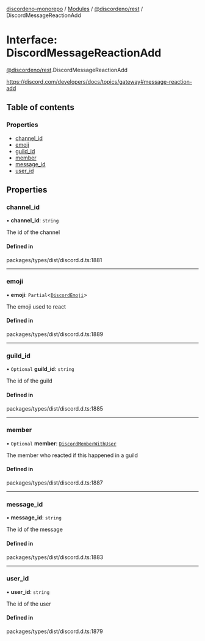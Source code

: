[discordeno-monorepo](../README.md) / [Modules](../modules.md) / [@discordeno/rest](../modules/discordeno_rest.md) / DiscordMessageReactionAdd

# Interface: DiscordMessageReactionAdd

[@discordeno/rest](../modules/discordeno_rest.md).DiscordMessageReactionAdd

https://discord.com/developers/docs/topics/gateway#message-reaction-add

## Table of contents

### Properties

- [channel_id](discordeno_rest.DiscordMessageReactionAdd.md#channel_id)
- [emoji](discordeno_rest.DiscordMessageReactionAdd.md#emoji)
- [guild_id](discordeno_rest.DiscordMessageReactionAdd.md#guild_id)
- [member](discordeno_rest.DiscordMessageReactionAdd.md#member)
- [message_id](discordeno_rest.DiscordMessageReactionAdd.md#message_id)
- [user_id](discordeno_rest.DiscordMessageReactionAdd.md#user_id)

## Properties

### channel_id

• **channel_id**: `string`

The id of the channel

#### Defined in

packages/types/dist/discord.d.ts:1881

---

### emoji

• **emoji**: `Partial`<[`DiscordEmoji`](discordeno_rest.DiscordEmoji.md)\>

The emoji used to react

#### Defined in

packages/types/dist/discord.d.ts:1889

---

### guild_id

• `Optional` **guild_id**: `string`

The id of the guild

#### Defined in

packages/types/dist/discord.d.ts:1885

---

### member

• `Optional` **member**: [`DiscordMemberWithUser`](discordeno_rest.DiscordMemberWithUser.md)

The member who reacted if this happened in a guild

#### Defined in

packages/types/dist/discord.d.ts:1887

---

### message_id

• **message_id**: `string`

The id of the message

#### Defined in

packages/types/dist/discord.d.ts:1883

---

### user_id

• **user_id**: `string`

The id of the user

#### Defined in

packages/types/dist/discord.d.ts:1879
